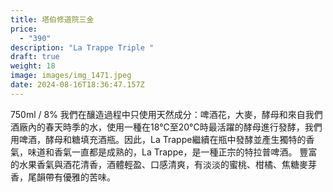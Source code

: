 ```yaml
---
title: 塔伯修道院三金
price:
  - "390"
description: "La Trappe Triple "
draft: true
weight: 18
image: images/img_1471.jpeg
date: 2024-08-16T18:36:47.157Z
---
```

750ml / 8% 我們在釀造過程中只使用天然成分：啤酒花，大麥，酵母和來自我們酒廠內的春天時季的水，使用一種在18°C至20°C時最活躍的酵母進行發酵，我們用啤酒，酵母和糖填充酒瓶。因此，La Trappe繼續在瓶中發酵並產生獨特的香氣，味道和香氣一直都是成熟的，La Trappe，是一種正宗的特拉普啤酒。  豐富的水果香氣與酒花清香，酒體輕盈、口感清爽，有淡淡的蜜桃、柑橘、焦糖麥芽香，尾韻帶有優雅的苦味。